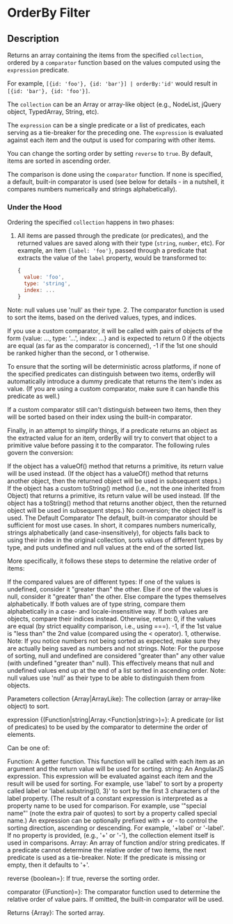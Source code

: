 # OrderBy Filter

## Description

Returns an array containing the items from the specified `collection`, ordered by a `comparator` function based on the values computed using the `expression` predicate.

For example, `[{id: 'foo'}, {id: 'bar'}] | orderBy:'id'` would result in `[{id: 'bar'}, {id: 'foo'}]`.

The `collection` can be an Array or array-like object (e.g., NodeList, jQuery object, TypedArray, String, etc).

The `expression` can be a single predicate or a list of predicates, each serving as a tie-breaker for the preceding one. The `expression` is evaluated against each item and the output is used for comparing with other items.

You can change the sorting order by setting `reverse` to `true`. By default, items are sorted in ascending order.

The comparison is done using the `comparator` function. If none is specified, a default, built-in comparator is used (see below for details - in a nutshell, it compares numbers numerically and strings alphabetically).

### Under the Hood

Ordering the specified `collection` happens in two phases:

1. All items are passed through the predicate (or predicates), and the returned values are saved along with their type (`string`, `number`, etc). For example, an item `{label: 'foo'}`, passed through a predicate that extracts the value of the `label` property, would be transformed to:
   ```javascript
   {
     value: 'foo',
     type: 'string',
     index: ...
   }
   ```

Note: null values use 'null' as their type. 2. The comparator function is used to sort the items, based on the derived values, types, and indices.

If you use a custom comparator, it will be called with pairs of objects of the form {value: ..., type: '...', index: ...} and is expected to return 0 if the objects are equal (as far as the comparator is concerned), -1 if the 1st one should be ranked higher than the second, or 1 otherwise.

To ensure that the sorting will be deterministic across platforms, if none of the specified predicates can distinguish between two items, orderBy will automatically introduce a dummy predicate that returns the item's index as value. (If you are using a custom comparator, make sure it can handle this predicate as well.)

If a custom comparator still can't distinguish between two items, then they will be sorted based on their index using the built-in comparator.

Finally, in an attempt to simplify things, if a predicate returns an object as the extracted value for an item, orderBy will try to convert that object to a primitive value before passing it to the comparator. The following rules govern the conversion:

If the object has a valueOf() method that returns a primitive, its return value will be used instead.
(If the object has a valueOf() method that returns another object, then the returned object will be used in subsequent steps.)
If the object has a custom toString() method (i.e., not the one inherited from Object) that returns a primitive, its return value will be used instead.
(If the object has a toString() method that returns another object, then the returned object will be used in subsequent steps.)
No conversion; the object itself is used.
The Default Comparator
The default, built-in comparator should be sufficient for most use cases. In short, it compares numbers numerically, strings alphabetically (and case-insensitively), for objects falls back to using their index in the original collection, sorts values of different types by type, and puts undefined and null values at the end of the sorted list.

More specifically, it follows these steps to determine the relative order of items:

If the compared values are of different types:
If one of the values is undefined, consider it "greater than" the other.
Else if one of the values is null, consider it "greater than" the other.
Else compare the types themselves alphabetically.
If both values are of type string, compare them alphabetically in a case- and locale-insensitive way.
If both values are objects, compare their indices instead.
Otherwise, return:
0, if the values are equal (by strict equality comparison, i.e., using ===).
-1, if the 1st value is "less than" the 2nd value (compared using the < operator).
1, otherwise.
Note: If you notice numbers not being sorted as expected, make sure they are actually being saved as numbers and not strings.
Note: For the purpose of sorting, null and undefined are considered "greater than" any other value (with undefined "greater than" null). This effectively means that null and undefined values end up at the end of a list sorted in ascending order.
Note: null values use 'null' as their type to be able to distinguish them from objects.

Parameters
collection {Array|ArrayLike}: The collection (array or array-like object) to sort.

expression {(Function|string|Array.<Function|string>)=}: A predicate (or list of predicates) to be used by the comparator to determine the order of elements.

Can be one of:

Function: A getter function. This function will be called with each item as an argument and the return value will be used for sorting.
string: An AngularJS expression. This expression will be evaluated against each item and the result will be used for sorting. For example, use 'label' to sort by a property called label or 'label.substring(0, 3)' to sort by the first 3 characters of the label property.
(The result of a constant expression is interpreted as a property name to be used for comparison. For example, use '"special name"' (note the extra pair of quotes) to sort by a property called special name.)
An expression can be optionally prefixed with + or - to control the sorting direction, ascending or descending. For example, '+label' or '-label'. If no property is provided, (e.g., '+' or '-'), the collection element itself is used in comparisons.
Array: An array of function and/or string predicates. If a predicate cannot determine the relative order of two items, the next predicate is used as a tie-breaker.
Note: If the predicate is missing or empty, then it defaults to '+'.

reverse {boolean=}: If true, reverse the sorting order.

comparator {(Function)=}: The comparator function used to determine the relative order of value pairs. If omitted, the built-in comparator will be used.

Returns
{Array}: The sorted array.
